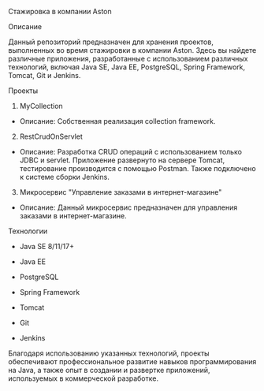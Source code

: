 Стажировка в компании Aston

Описание

Данный репозиторий предназначен для хранения проектов, выполненных во время стажировки в компании Aston. Здесь вы найдете различные приложения, разработанные с использованием различных технологий, включая Java SE, Java EE, PostgreSQL, Spring Framework, Tomcat, Git и Jenkins.

Проекты
1. MyCollection

- Описание: Собственная реализация collection framework.

2. RestCrudOnServlet

- Описание: Разработка CRUD операций с использованием только JDBC и servlet. Приложение развернуто на сервере Tomcat, тестирование производится с помощью Postman. Также подключено к системе сборки Jenkins.

3. Микросервис "Управление заказами в интернет-магазине"

- Описание: Данный микросервис предназначен для управления заказами в интернет-магазине.

Технологии
- Java SE 8/11/17+

- Java EE

- PostgreSQL

- Spring Framework

- Tomcat

- Git

- Jenkins

Благодаря использованию указанных технологий, проекты обеспечивают профессиональное развитие навыков программирования на Java, а также опыт в создании и развертке приложений, используемых в коммерческой разработке.
